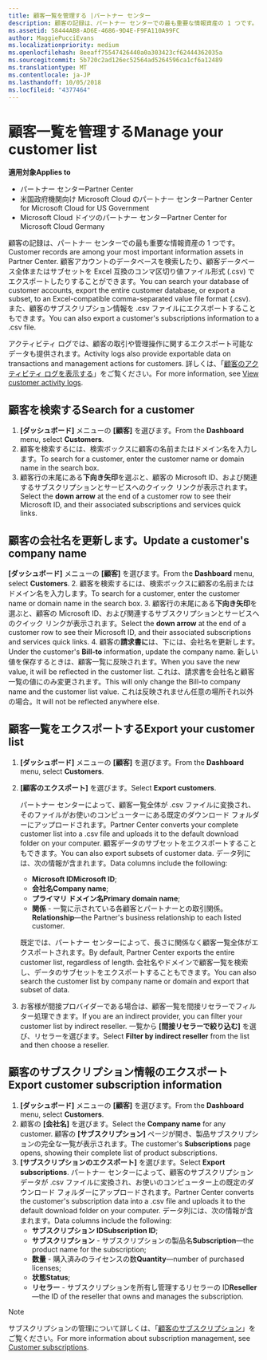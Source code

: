 ```yaml
---
title: 顧客一覧を管理する |パートナー センター
description: 顧客の記録は、パートナー センターでの最も重要な情報資産の 1 つです。
ms.assetid: 58444AB8-AD6E-4686-9D4E-F9FA110A99FC
author: MaggiePucciEvans
ms.localizationpriority: medium
ms.openlocfilehash: 8eeaff75547426440a0a303423cf62444362035a
ms.sourcegitcommit: 5b720c2ad126ec52564ad5264596ca1cf6a12489
ms.translationtype: MT
ms.contentlocale: ja-JP
ms.lasthandoff: 10/05/2018
ms.locfileid: "4377464"
---
```

# <a name="manage-your-customer-list"></a><span data-ttu-id="303cc-103">顧客一覧を管理する</span><span class="sxs-lookup"><span data-stu-id="303cc-103">Manage your customer list</span></span>

**<span data-ttu-id="303cc-104">適用対象</span><span class="sxs-lookup"><span data-stu-id="303cc-104">Applies to</span></span>**

-  <span data-ttu-id="303cc-105">パートナー センター</span><span class="sxs-lookup"><span data-stu-id="303cc-105">Partner Center</span></span>
-  <span data-ttu-id="303cc-106">米国政府機関向け Microsoft Cloud のパートナー センター</span><span class="sxs-lookup"><span data-stu-id="303cc-106">Partner Center for Microsoft Cloud for US Government</span></span>
-  <span data-ttu-id="303cc-107">Microsoft Cloud ドイツのパートナー センター</span><span class="sxs-lookup"><span data-stu-id="303cc-107">Partner Center for Microsoft Cloud Germany</span></span>

<span data-ttu-id="303cc-108">顧客の記録は、パートナー センターでの最も重要な情報資産の 1 つです。</span><span class="sxs-lookup"><span data-stu-id="303cc-108">Customer records are among your most important information assets in Partner Center.</span></span> <span data-ttu-id="303cc-109">顧客アカウントのデータベースを検索したり、顧客データベース全体またはサブセットを Excel 互換のコンマ区切り値ファイル形式 (.csv) でエクスポートしたりすることができます。</span><span class="sxs-lookup"><span data-stu-id="303cc-109">You can search your database of customer accounts, export the entire customer database, or export a subset, to an Excel-compatible comma-separated value file format (.csv).</span></span> <span data-ttu-id="303cc-110">また、顧客のサブスクリプション情報を .csv ファイルにエクスポートすることもできます。</span><span class="sxs-lookup"><span data-stu-id="303cc-110">You can also export a customer's subscriptions information to a .csv file.</span></span>

<span data-ttu-id="303cc-111">アクティビティ ログでは、顧客の取引や管理操作に関するエクスポート可能なデータも提供されます。</span><span class="sxs-lookup"><span data-stu-id="303cc-111">Activity logs also provide exportable data on transactions and management actions for customers.</span></span> <span data-ttu-id="303cc-112">詳しくは、「[顧客のアクティビティ ログを表示する](activity-logs.md)」をご覧ください。</span><span class="sxs-lookup"><span data-stu-id="303cc-112">For more information, see [View customer activity logs](activity-logs.md).</span></span>


## <a name="search-for-a-customer"></a><span data-ttu-id="303cc-113">顧客を検索する</span><span class="sxs-lookup"><span data-stu-id="303cc-113">Search for a customer</span></span>

1.  <span data-ttu-id="303cc-114">**[ダッシュボード]** メニューの **[顧客]** を選びます。</span><span class="sxs-lookup"><span data-stu-id="303cc-114">From the **Dashboard** menu, select **Customers**.</span></span>
2.  <span data-ttu-id="303cc-115">顧客を検索するには、検索ボックスに顧客の名前またはドメイン名を入力します。</span><span class="sxs-lookup"><span data-stu-id="303cc-115">To search for a customer, enter the customer name or domain name in the search box.</span></span>
3.  <span data-ttu-id="303cc-116">顧客行の末尾にある**下向き矢印**を選ぶと、顧客の Microsoft ID、および関連するサブスクリプションとサービスへのクイック リンクが表示されます。</span><span class="sxs-lookup"><span data-stu-id="303cc-116">Select the **down arrow** at the end of a customer row to see their Microsoft ID, and their associated subscriptions and services quick links.</span></span>

## <a name="update-a-customers-company-name"></a><span data-ttu-id="303cc-117">顧客の会社名を更新します。</span><span class="sxs-lookup"><span data-stu-id="303cc-117">Update a customer's company name</span></span>

<span data-ttu-id="303cc-118">**[ダッシュボード]** メニューの **[顧客]** を選びます。</span><span class="sxs-lookup"><span data-stu-id="303cc-118">From the **Dashboard** menu, select **Customers**.</span></span>
2.  <span data-ttu-id="303cc-119">顧客を検索するには、検索ボックスに顧客の名前またはドメイン名を入力します。</span><span class="sxs-lookup"><span data-stu-id="303cc-119">To search for a customer, enter the customer name or domain name in the search box.</span></span>
3.  <span data-ttu-id="303cc-120">顧客行の末尾にある**下向き矢印**を選ぶと、顧客の Microsoft ID、および関連するサブスクリプションとサービスへのクイック リンクが表示されます。</span><span class="sxs-lookup"><span data-stu-id="303cc-120">Select the **down arrow** at the end of a customer row to see their Microsoft ID, and their associated subscriptions and services quick links.</span></span>
4.  <span data-ttu-id="303cc-121">顧客の**請求書に**は、下には、会社名を更新します。</span><span class="sxs-lookup"><span data-stu-id="303cc-121">Under the customer's **Bill-to** information, update the company name.</span></span> <span data-ttu-id="303cc-122">新しい値を保存するときは、顧客一覧に反映されます。</span><span class="sxs-lookup"><span data-stu-id="303cc-122">When you save the new value, it will be reflected in the customer list.</span></span> <span data-ttu-id="303cc-123">これは、請求書を会社名と顧客一覧の値にのみ変更されます。</span><span class="sxs-lookup"><span data-stu-id="303cc-123">This will only change the Bill-to company name and the customer list value.</span></span> <span data-ttu-id="303cc-124">これは反映されません任意の場所それ以外の場合。</span><span class="sxs-lookup"><span data-stu-id="303cc-124">It will not be reflected anywhere else.</span></span>

## <a name="export-your-customer-list"></a><span data-ttu-id="303cc-125">顧客一覧をエクスポートする</span><span class="sxs-lookup"><span data-stu-id="303cc-125">Export your customer list</span></span>

1.  <span data-ttu-id="303cc-126">**[ダッシュボード]** メニューの **[顧客]** を選びます。</span><span class="sxs-lookup"><span data-stu-id="303cc-126">From the **Dashboard** menu, select **Customers**.</span></span>
2.  <span data-ttu-id="303cc-127">**[顧客のエクスポート]** を選びます。</span><span class="sxs-lookup"><span data-stu-id="303cc-127">Select **Export customers**.</span></span>

    <span data-ttu-id="303cc-128">パートナー センターによって、顧客一覧全体が .csv ファイルに変換され、そのファイルがお使いのコンピューターにある既定のダウンロード フォルダーにアップロードされます。</span><span class="sxs-lookup"><span data-stu-id="303cc-128">Partner Center converts your complete customer list into a .csv file and uploads it to the default download folder on your computer.</span></span> <span data-ttu-id="303cc-129">顧客データのサブセットをエクスポートすることもできます。</span><span class="sxs-lookup"><span data-stu-id="303cc-129">You can also export subsets of customer data.</span></span> <span data-ttu-id="303cc-130">データ列には、次の情報が含まれます。</span><span class="sxs-lookup"><span data-stu-id="303cc-130">Data columns include the following:</span></span>

    -   <span data-ttu-id="303cc-131">**Microsoft ID**</span><span class="sxs-lookup"><span data-stu-id="303cc-131">**Microsoft ID**;</span></span>
    -   <span data-ttu-id="303cc-132">**会社名**</span><span class="sxs-lookup"><span data-stu-id="303cc-132">**Company name**;</span></span>
    -   <span data-ttu-id="303cc-133">**プライマリ ドメイン名**</span><span class="sxs-lookup"><span data-stu-id="303cc-133">**Primary domain name**;</span></span>
    -   <span data-ttu-id="303cc-134">**関係** - 一覧に示されている各顧客とパートナーとの取引関係。</span><span class="sxs-lookup"><span data-stu-id="303cc-134">**Relationship**—the Partner's business relationship to each listed customer.</span></span>

    <span data-ttu-id="303cc-135">既定では、パートナー センターによって、長さに関係なく顧客一覧全体がエクスポートされます。</span><span class="sxs-lookup"><span data-stu-id="303cc-135">By default, Partner Center exports the entire customer list, regardless of length.</span></span> <span data-ttu-id="303cc-136">会社名やドメインで顧客一覧を検索し、データのサブセットをエクスポートすることもできます。</span><span class="sxs-lookup"><span data-stu-id="303cc-136">You can also search the customer list by company name or domain and export that subset of data.</span></span>

3.  <span data-ttu-id="303cc-137">お客様が間接プロバイダーである場合は、顧客一覧を間接リセラーでフィルター処理できます。</span><span class="sxs-lookup"><span data-stu-id="303cc-137">If you are an indirect provider, you can filter your customer list by indirect reseller.</span></span> <span data-ttu-id="303cc-138">一覧から **[間接リセラーで絞り込む]** を選び、リセラーを選びます。</span><span class="sxs-lookup"><span data-stu-id="303cc-138">Select **Filter by indirect reseller** from the list and then choose a reseller.</span></span>


## <a name="export-customer-subscription-information"></a><span data-ttu-id="303cc-139">顧客のサブスクリプション情報のエクスポート</span><span class="sxs-lookup"><span data-stu-id="303cc-139">Export customer subscription information</span></span>

1.  <span data-ttu-id="303cc-140">**[ダッシュボード]** メニューの **[顧客]** を選びます。</span><span class="sxs-lookup"><span data-stu-id="303cc-140">From the **Dashboard** menu, select **Customers**.</span></span>
2.  <span data-ttu-id="303cc-141">顧客の **[会社名]** を選びます。</span><span class="sxs-lookup"><span data-stu-id="303cc-141">Select the **Company name** for any customer.</span></span> <span data-ttu-id="303cc-142">顧客の **[サブスクリプション]** ページが開き、製品サブスクリプションの完全な一覧が表示されます。</span><span class="sxs-lookup"><span data-stu-id="303cc-142">The customer's **Subscriptions** page opens, showing their complete list of product subscriptions.</span></span>
3.  <span data-ttu-id="303cc-143">**[サブスクリプションのエクスポート]** を選びます。</span><span class="sxs-lookup"><span data-stu-id="303cc-143">Select **Export subscriptions**.</span></span> <span data-ttu-id="303cc-144">パートナー センターによって、顧客のサブスクリプション データが .csv ファイルに変換され、お使いのコンピューター上の既定のダウンロード フォルダーにアップロードされます。</span><span class="sxs-lookup"><span data-stu-id="303cc-144">Partner Center converts the customer's subscription data into a .csv file and uploads it to the default download folder on your computer.</span></span> <span data-ttu-id="303cc-145">データ列には、次の情報が含まれます。</span><span class="sxs-lookup"><span data-stu-id="303cc-145">Data columns include the following:</span></span>
    -   <span data-ttu-id="303cc-146">**サブスクリプション ID**</span><span class="sxs-lookup"><span data-stu-id="303cc-146">**Subscription ID**;</span></span>
    -   <span data-ttu-id="303cc-147">**サブスクリプション** - サブスクリプションの製品名</span><span class="sxs-lookup"><span data-stu-id="303cc-147">**Subscription**—the product name for the subscription;</span></span>
    -   <span data-ttu-id="303cc-148">**数量** - 購入済みのライセンスの数</span><span class="sxs-lookup"><span data-stu-id="303cc-148">**Quantity**—number of purchased licenses;</span></span>
    -   <span data-ttu-id="303cc-149">**状態**</span><span class="sxs-lookup"><span data-stu-id="303cc-149">**Status**;</span></span>
    -   <span data-ttu-id="303cc-150">**リセラー** - サブスクリプションを所有し管理するリセラーの ID</span><span class="sxs-lookup"><span data-stu-id="303cc-150">**Reseller**—the ID of the reseller that owns and manages the subscription.</span></span>

> [!NOTE]  
> <span data-ttu-id="303cc-151">サブスクリプションの管理について詳しくは、「[顧客のサブスクリプション](customer-subscriptions.md)」をご覧ください。</span><span class="sxs-lookup"><span data-stu-id="303cc-151">For more information about subscription management, see [Customer subscriptions](customer-subscriptions.md).</span></span>

     

 

 



